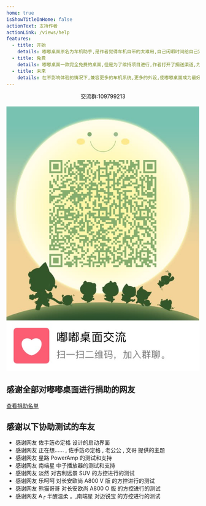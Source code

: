 ```yaml
---
home: true
isShowTitleInHome: false
actionText: 支持作者
actionLink: /views/help
features:
  - title: 开始
    details: 嘟嘟桌面原名为车机助手,是作者觉得车机自带的太难用,自己闲暇时间给自己定制(划重点)的车机桌面
  - title: 免费
    details: 嘟嘟桌面一款完全免费的桌面,但是为了维持项目进行,作者打开了捐送渠道,为了更好的分摊一下运营成本
  - title: 未来
    details: 在不影响体验的情况下,兼容更多的车机系统,更多的外设,使嘟嘟桌面成为最好用的车机桌面
---
```


<div align=center>交流群:109799213<br/><br/><img src="./img/qunqcode.jpg"/></div>

## 感谢全部对嘟嘟桌面进行捐助的网友

[查看捐助名单](/views/other/捐送名单)

## 感谢以下协助测试的车友

- 感谢网友 佐手笾の定格 设计的启动界面
- 感谢网友 正在想...... , 佐手笾の定格 , 老公公 , 文哥 提供的主题
- 感谢网友 星路 PowerAmp 的测试和支持
- 感谢网友 南端星 中子播放器的测试和支持
- 感谢网友 淡然 对吉利远景 SUV 的方控进行的测试
- 感谢网友 乐呵呵 对长安欧尚 A800 V 版 的方控进行的测试
- 感谢网友 熊猫哥哥 对长安欧尚 A800 O 版 的方控进行的测试
- 感谢网友 A╭ 半醒温柔 。,南端星 对迈锐宝 的方控进行的测试
